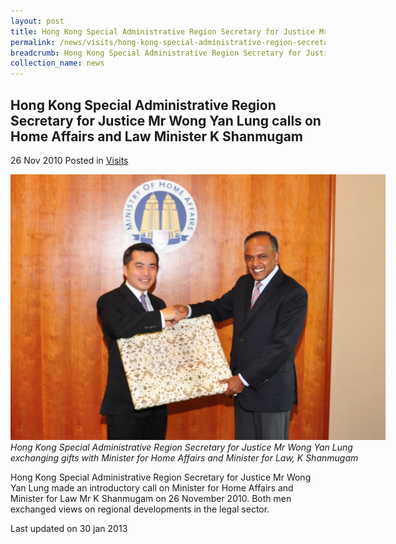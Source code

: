 ```yaml
---
layout: post
title: Hong Kong Special Administrative Region Secretary for Justice Mr Wong Yan Lung calls on Home Affairs and Law Minister K Shanmugam
permalink: /news/visits/hong-kong-special-administrative-region-secretary-for-justice-mr-wong-yan-lung-calls-on-home/
breadcrumb: Hong Kong Special Administrative Region Secretary for Justice Mr Wong Yan Lung calls on Home Affairs and Law Minister K Shanmugam
collection_name: news
---
```


<style>
.image {width: 600px;}
.image img {max-width: 100%;}
</style>

Hong Kong Special Administrative Region Secretary for Justice Mr Wong Yan Lung calls on Home Affairs and Law Minister K Shanmugam
---

26 Nov 2010 Posted in [Visits](/news/visits/)

<div class="image">
  <img src="/images/call-hk-sec-wong-yan-lung.jpg/">
  <i>Hong Kong Special Administrative Region Secretary for Justice Mr Wong Yan Lung exchanging gifts with Minister for Home Affairs and Minister for Law, K Shanmugam</i>
</div>

Hong Kong Special Administrative Region Secretary for Justice Mr Wong Yan Lung made an introductory call on Minister for Home Affairs and Minister for Law Mr K Shanmugam on 26 November 2010. Both men exchanged views on regional developments in the legal sector.

<p class="right-side-updated">Last updated on 30 jan 2013</p>
